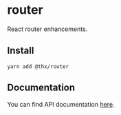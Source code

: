 # router

React router enhancements.

## Install
```
yarn add @thx/router
```

## Documentation

You can find API documentation [here](/docs).
